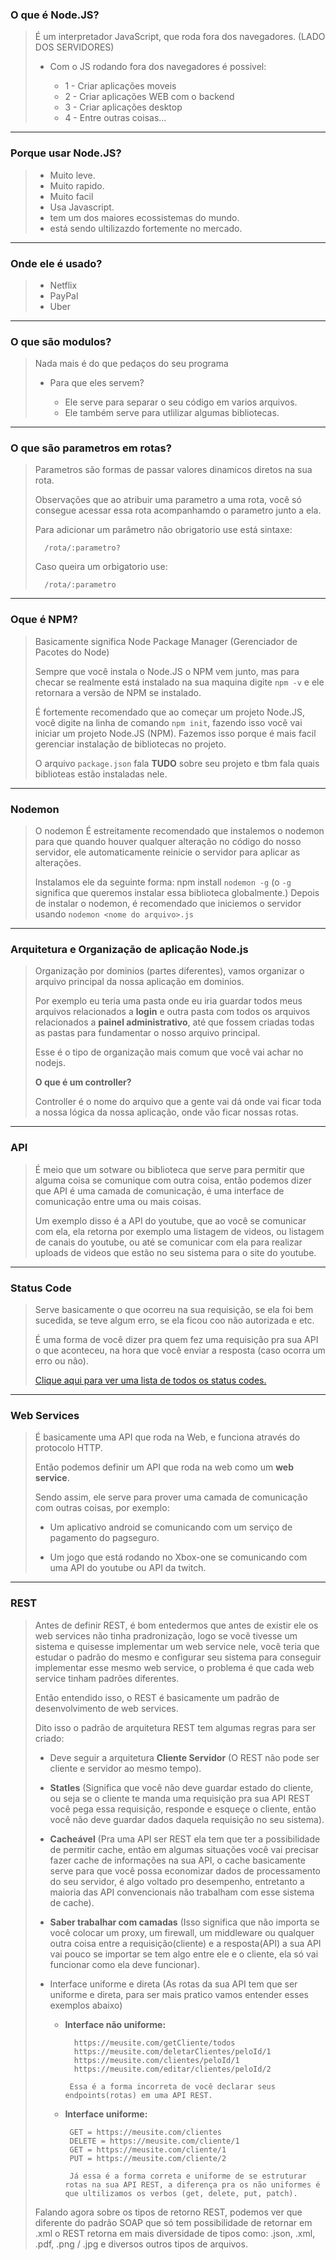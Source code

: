 ### **O que é Node.JS?**

> É um interpretador JavaScript, que roda fora dos navegadores. (LADO DOS SERVIDORES)  
>
>* Com o JS rodando fora dos navegadores é possivel:
>
>    * 1 - Criar aplicações moveis
>    * 2 - Criar aplicações WEB com o backend
>    * 3 - Criar aplicações desktop
>    * 4 - Entre outras coisas...
---
### **Porque usar Node.JS?**

> * Muito leve.
> * Muito rapido.
> * Muito facil
> * Usa Javascript.
> * tem um dos maiores ecossistemas do mundo.
> * está sendo ultilizazdo fortemente no mercado.
---
### **Onde ele é usado?**

> * Netflix
> * PayPal
> * Uber
---
### **O que são modulos?**

> Nada mais é do que pedaços do seu programa
>
> - Para que eles servem?
>
>   * Ele serve para separar o seu código em varios arquivos.
>   * Ele também serve para utlilizar algumas bibliotecas.
---
### **O que são parametros em rotas?**

> Parametros são formas de passar valores dinamicos diretos na sua rota.
>
> Observações que ao atribuir uma parametro a uma rota, você só consegue acessar essa rota acompanhamdo o parametro junto a ela.
>
> Para adicionar um parâmetro não obrigatorio use está sintaxe: 
>
>       /rota/:parametro?  
>
> Caso queira um orbigatorio use: 
>
>       /rota/:parametro 
---
### **Oque é NPM?**

>Basicamente significa Node Package Manager (Gerenciador de Pacotes do Node)
>
> Sempre que você instala o Node.JS o NPM vem junto, mas para checar se realmente está instalado na sua maquina digite `npm -v` e ele retornara a versão de NPM se instalado.
>
> É fortemente recomendado que ao começar um projeto Node.JS, você digite na linha de comando `npm init`, fazendo isso você vai iniciar um projeto Node.JS (NPM). 
> Fazemos isso porque é mais facil gerenciar instalação de bibliotecas no projeto.
>
> O arquivo `package.json` fala **TUDO** sobre seu projeto e tbm fala quais biblioteas estão instaladas nele.
---
### **Nodemon**

> O nodemon
>É estreitamente recomendado que instalemos o nodemon para que quando houver qualquer alteração no código do nosso servidor, ele automaticamente reinicie o servidor para aplicar as alterações.
>
> Instalamos ele da seguinte forma: npm install `nodemon -g` (o `-g` significa que queremos instalar essa biblioteca globalmente.)
> Depois de instalar o nodemon, é recomendado que iniciemos o servidor usando `nodemon <nome do arquivo>.js`
---
### **Arquitetura e Organização de aplicação Node.js**

> Organização por dominios (partes diferentes), vamos organizar o arquivo principal da nossa aplicação em dominios.
>
> Por exemplo eu teria uma pasta onde eu iria guardar todos meus arquivos relacionados a **login** e outra pasta com todos os arquivos relacionados a **painel administrativo**, até que fossem criadas todas as pastas para fundamentar o nosso arquivo principal.
>
> Esse é o tipo de organização mais comum que você vai achar no nodejs.
>
> **O que é um controller?**
>
> Controller é o nome do arquivo que a gente vai dá onde vai ficar toda a nossa lógica da nossa aplicação, onde vão ficar nossas rotas.
---
### **API**

> É meio que um sotware ou biblioteca que serve para permitir que alguma coisa se comunique com outra coisa, então podemos dizer que API é uma camada de comunicação, é uma interface de comunicação entre uma ou mais coisas.
>
> Um exemplo disso é a API do youtube, que ao você se comunicar com ela, ela retorna por exemplo uma listagem de videos, ou listagem de canais do youtube, ou até se comunicar com ela para realizar uploads de videos que estão no seu sistema para o site do youtube.
---
### **Status Code**

> Serve basicamente o que ocorreu na sua requisição, se ela foi bem sucedida, se teve algum erro, se ela ficou coo não autorizada e etc.
>
> É uma forma de você dizer pra quem fez uma requisição pra sua API o que aconteceu, na hora que você enviar a resposta (caso ocorra um erro ou não).
>
> <a href="https://pt.wikipedia.org/wiki/Lista_de_c%C3%B3digos_de_estado_HTTP">Clique aqui para ver uma lista de todos os status codes.</a>
---
### **Web Services**

> É basicamente uma API que roda na Web, e funciona através do protocolo HTTP.
>
> Então podemos definir um API que roda na web como um **web service**.
>
> Sendo assim, ele serve para prover uma camada de comunicação com outras coisas, por exemplo:
>
> - Um aplicativo android se comunicando com um serviço de pagamento do pagseguro.
>
> - Um jogo que está rodando no Xbox-one se comunicando com uma API do youtube ou API da twitch.
---
### **REST**

> Antes de definir REST, é bom entedermos que antes de existir ele os web services não tinha pradronização, logo se você tivesse um sistema e quisesse implementar um web service nele, você teria que estudar o padrão do mesmo e configurar seu sistema para conseguir implementar esse mesmo web service, o problema é que cada web service tinham padrões diferentes.
>
> Então entendido isso, o REST é basicamente um padrão de desenvolvimento de web services.
>
> Dito isso o padrão de arquitetura REST tem algumas regras para ser criado:
>
> - Deve seguir a arquitetura **Cliente Servidor** (O REST não pode ser cliente e servidor ao mesmo tempo).
>
> - **Statles** (Significa que você não deve guardar estado do cliente, ou seja se o cliente te manda uma requisição pra sua API REST você pega essa requisição, responde e esqueçe o cliente, então você não deve guardar dados daquela requisição no seu sistema).
>
> - **Cacheável** (Pra uma API ser REST ela tem que ter a possibilidade de permitir cache, então em algumas situações você vai precisar fazer cache de informações na sua API, o cache basicamente serve para que você possa economizar dados de processamento do seu servidor, é algo voltado pro desempenho, entretanto a maioria das API convencionais não trabalham com esse sistema de cache).
>
> - **Saber trabalhar com camadas** (Isso significa que não importa se você colocar um proxy, um firewall, um middleware ou qualquer outra coisa entre a requisição(cliente) e a resposta(API) a sua API vai pouco se importar se tem algo entre ele e o cliente, ela só vai funcionar como ela deve funcionar).
>
> - Interface uniforme e direta (As rotas da sua API tem que ser uniforme e direta, para ser mais pratico vamos entender esses exemplos abaixo)
>
>   * **Interface não uniforme:** 
>       
>           https://meusite.com/getCliente/todos
>           https://meusite.com/deletarClientes/peloId/1
>           https://meusite.com/clientes/peloId/1
>           https://meusite.com/editar/clientes/peloId/2
>          
>          Essa é a forma incorreta de você declarar seus endpoints(rotas) em uma API REST.
>
>   * **Interface uniforme:** 
>       
>          GET = https://meusite.com/clientes
>          DELETE = https://meusite.com/cliente/1
>          GET = https://meusite.com/cliente/1
>          PUT = https://meusite.com/cliente/2
>
>          Já essa é a forma correta e uniforme de se estruturar rotas na sua API REST, a diferença pra os não uniformes é que ultilizamos os verbos (get, delete, put, patch).
>
> Falando agora sobre os tipos de retorno REST, podemos ver que diferente do padrão SOAP que só tem possibilidade de retornar em .xml o REST retorna em mais diversidade de tipos como: .json, .xml, .pdf, .png / .jpg e diversos outros tipos de arquivos.